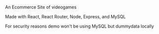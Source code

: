 An Ecommerce Site of videogames

Made with React, React Router, Node, Express, and MySQL

For security reasons demo won't be using MySQL but dummydata locally